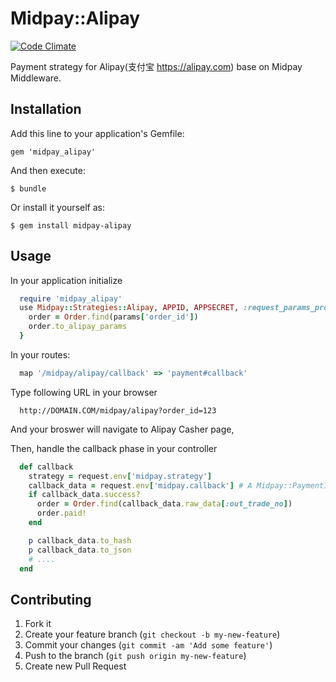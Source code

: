 # Midpay::Alipay

[![Code Climate](https://codeclimate.com/github/xixilive/midpay_alipay.png)](https://codeclimate.com/github/xixilive/midpay_alipay)

Payment strategy for Alipay(支付宝 https://alipay.com) base on Midpay Middleware.

## Installation

Add this line to your application's Gemfile:

    gem 'midpay_alipay'

And then execute:

    $ bundle

Or install it yourself as:

    $ gem install midpay-alipay

## Usage

In your application initialize

```ruby
  require 'midpay_alipay'
  use Midpay::Strategies::Alipay, APPID, APPSECRET, :request_params_proc => {|params| 
    order = Order.find(params['order_id'])
    order.to_alipay_params
  }
```

In your routes:

```ruby
  map '/midpay/alipay/callback' => 'payment#callback' 
```


Type following URL in your browser

```
  http://DOMAIN.COM/midpay/alipay?order_id=123
```

And your broswer will navigate to Alipay Casher page,

Then, handle the callback phase in your controller

```ruby
  def callback
    strategy = request.env['midpay.strategy']
    callback_data = request.env['midpay.callback'] # A Midpay::PaymentInfo object
    if callback_data.success?
      order = Order.find(callback_data.raw_data[:out_trade_no])
      order.paid!
    end

    p callback_data.to_hash
    p callback_data.to_json
    # ....
  end
```

## Contributing

1. Fork it
2. Create your feature branch (`git checkout -b my-new-feature`)
3. Commit your changes (`git commit -am 'Add some feature'`)
4. Push to the branch (`git push origin my-new-feature`)
5. Create new Pull Request
